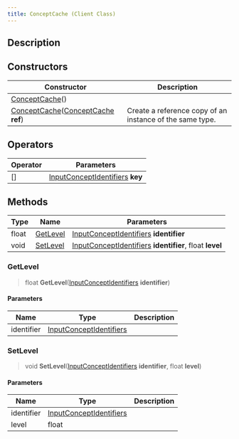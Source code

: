 ```yaml
---
title: ConceptCache (Client Class)
---
```

## Description

## Constructors

| Constructor                                                                                                  | Description                                              |
| ------------------------------------------------------------------------------------------------------------ | -------------------------------------------------------- |
| [ConceptCache](/vext/ref/cls/clt/conceptcache)()                                                          |                                                          |
| [ConceptCache](/vext/ref/cls/clt/conceptcache)([ConceptCache](/vext/ref/cls/clt/conceptcache) **ref**) | Create a reference copy of an instance of the same type. |

## Operators

| Operator | Parameters                                                                     |
| -------- | ------------------------------------------------------------------------------ |
| \[\]     | [InputConceptIdentifiers](/vext/ref/cls/fb/inputconceptidentifiers) **key** |

## Methods

| Type  | Name                  | Parameters                                                                                             |
| ----- | --------------------- | ------------------------------------------------------------------------------------------------------ |
| float | [GetLevel](#getlevel) | [InputConceptIdentifiers](/vext/ref/cls/fb/inputconceptidentifiers) **identifier**                  |
| void  | [SetLevel](#setlevel) | [InputConceptIdentifiers](/vext/ref/cls/fb/inputconceptidentifiers) **identifier**, float **level** |

### GetLevel

> float **GetLevel**([InputConceptIdentifiers](/vext/ref/cls/fb/inputconceptidentifiers) **identifier**)

#### Parameters

| Name       | Type                                                                   | Description |
| ---------- | ---------------------------------------------------------------------- | ----------- |
| identifier | [InputConceptIdentifiers](/vext/ref/cls/fb/inputconceptidentifiers) |             |

### SetLevel

> void **SetLevel**([InputConceptIdentifiers](/vext/ref/cls/fb/inputconceptidentifiers) **identifier**, float **level**)

#### Parameters

| Name       | Type                                                                   | Description |
| ---------- | ---------------------------------------------------------------------- | ----------- |
| identifier | [InputConceptIdentifiers](/vext/ref/cls/fb/inputconceptidentifiers) |             |
| level      | float                                                                  |             |
